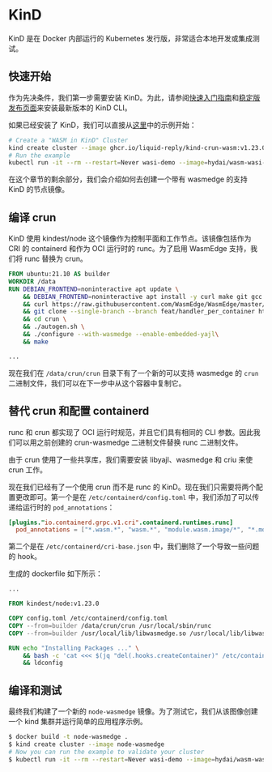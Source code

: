 # KinD

KinD 是在 Docker 内部运行的 Kubernetes 发行版，非常适合本地开发或集成测试。

## 快速开始

作为先决条件，我们第一步需要安装 KinD。为此，请参阅[快速入门指南](https://kind.sigs.k8s.io/docs/user/quick-start/#installing-from-release-binaries)和[稳定版发布页面](https://kind.sigs.k8s.io/docs/user/quick-start/#installing-from-release-binaries)来安装最新版本的 KinD CLI。

如果已经安装了 KinD，我们可以直接从[这里](https://github.com/Liquid-Reply/kind-crun-wasm)中的示例开始：

```bash
# Create a "WASM in KinD" Cluster
kind create cluster --image ghcr.io/liquid-reply/kind-crun-wasm:v1.23.0
# Run the example
kubectl run -it --rm --restart=Never wasi-demo --image=hydai/wasm-wasi-example:with-wasm-annotation --annotations="module.wasm.image/variant=compat-smart" /wasi_example_main.wasm 50000000
```

在这个章节的剩余部分，我们会介绍如何去创建一个带有 wasmedge 的支持 KinD 的节点镜像。

## 编译 crun

KinD 使用 kindest/node 这个镜像作为控制平面和工作节点。该镜像包括作为 CRI 的 containerd 和作为 OCI 运行时的 runc。为了启用 WasmEdge 支持，我们将 runc 替换为 crun。

```Dockerfile
FROM ubuntu:21.10 AS builder
WORKDIR /data
RUN DEBIAN_FRONTEND=noninteractive apt update \
    && DEBIAN_FRONTEND=noninteractive apt install -y curl make git gcc build-essential pkgconf libtool libsystemd-dev libprotobuf-c-dev libcap-dev libseccomp-dev libyajl-dev go-md2man libtool autoconf python3 automake \
    && curl https://raw.githubusercontent.com/WasmEdge/WasmEdge/master/utils/install.sh | bash -s -- -p /usr/local \
    && git clone --single-branch --branch feat/handler_per_container https://github.com/liquid-reply/crun \
    && cd crun \
    && ./autogen.sh \
    && ./configure --with-wasmedge --enable-embedded-yajl\
    && make 

...
```

现在我们在 `/data/crun/crun` 目录下有了一个新的可以支持 wasmedge 的 `crun` 二进制文件，我们可以在下一步中从这个容器中复制它。

## 替代 crun 和配置 containerd

runc 和 crun 都实现了 OCI 运行时规范，并且它们具有相同的 CLI 参数。因此我们可以用之前创建的 crun-wasmedge 二进制文件替换 runc 二进制文件。

由于 crun 使用了一些共享库，我们需要安装 libyajl、wasmedge 和 criu 来使 crun 工作。

现在我们已经有了一个使用 crun 而不是 runc 的 KinD。现在我们只需要将两个配置更改即可。第一个是在 `/etc/containerd/config.toml` 中，我们添加了可以传递给运行时的 `pod_annotations`：

```toml
[plugins."io.containerd.grpc.v1.cri".containerd.runtimes.runc]
  pod_annotations = ["*.wasm.*", "wasm.*", "module.wasm.image/*", "*.module.wasm.image", "module.wasm.image/variant.*"]
```

第二个是在 `/etc/containerd/cri-base.json` 中，我们删除了一个导致一些问题的 hook。

生成的 dockerfile 如下所示：

```Dockerfile
...

FROM kindest/node:v1.23.0

COPY config.toml /etc/containerd/config.toml
COPY --from=builder /data/crun/crun /usr/local/sbin/runc
COPY --from=builder /usr/local/lib/libwasmedge.so /usr/local/lib/libwasmedge.so

RUN echo "Installing Packages ..." \
    && bash -c 'cat <<< $(jq "del(.hooks.createContainer)" /etc/containerd/cri-base.json) > /etc/containerd/cri-base.json' \
    && ldconfig
```

## 编译和测试

最终我们构建了一个新的 `node-wasmedge` 镜像。为了测试它，我们从该图像创建一个 kind 集群并运行简单的应用程序示例。

```bash
$ docker build -t node-wasmedge .
$ kind create cluster --image node-wasmedge
# Now you can run the example to validate your cluster
$ kubectl run -it --rm --restart=Never wasi-demo --image=hydai/wasm-wasi-example:with-wasm-annotation --annotations="module.wasm.image/variant=compat-smart" /wasi_example_main.wasm 50000000
```
